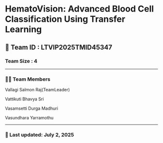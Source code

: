 # HematoVision: Advanced Blood Cell Classification Using Transfer Learning

## 🧠 Team ID : LTVIP2025TMID45347

### Team Size : 4
---
### 👨‍💻 Team Members
Vallagi Salmon Raj(TeamLeader)

Vattikuti Bhavya Sri

Vasamsetti Durga Madhuri

Vasundhara Yarramothu

---
### 🔁 Last updated: July 2, 2025
